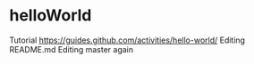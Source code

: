 # helloWorld
Tutorial https://guides.github.com/activities/hello-world/
Editing README.md
Editing master again
